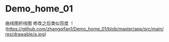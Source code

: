 # Demo_home_01
曲线图折线图 修改之后类似百度
！<Image>(https://github.com/zhangqifan1/Demo_home_01/blob/master/app/src/main/res/drawable/a.jpg)
